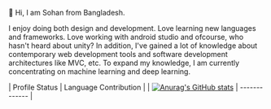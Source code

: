 👋 Hi, I am Sohan from Bangladesh.

I enjoy doing both design and development. Love learning new languages and frameworks. Love working with android studio and ofcourse, who hasn't heard about unity? In addition, I've gained a lot of knowledge about contemporary web development tools and software development architectures like MVC, etc. To expand my knowledge, I am currently concentrating on machine learning and deep learning.

| Profile Status                                                                                                                                  | Language Contribution |
| [![Anurag's GitHub stats](https://github-readme-stats.vercel.app/api?username=SohanHaque)](https://github.com/anuraghazra/github-readme-stats)  | ------------- |


<!--
**SohanHaque/SohanHaque** is a ✨ _special_ ✨ repository because its `README.md` (this file) appears on your GitHub profile.

Here are some ideas to get you started:

- 🔭 I’m currently working on ...
- 🌱 I’m currently learning ...
- 👯 I’m looking to collaborate on ...
- 🤔 I’m looking for help with ...
- 💬 Ask me about ...
- 📫 How to reach me: ...
- 😄 Pronouns: ...
- ⚡ Fun fact: ...
-->
